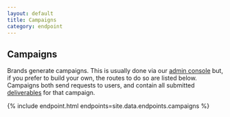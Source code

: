 ```yaml
---
layout: default
title: Campaigns
category: endpoint
---
```


## Campaigns

Brands generate campaigns. This is usually done via our [admin console](https://admin.hilite.media) but, if you prefer to build your own, the routes to do so are listed below. Campaigns both send requests to users, and contain all submitted [deliverables](/endpoints/deliverables.html) for that campaign.

{% include endpoint.html endpoints=site.data.endpoints.campaigns %} 